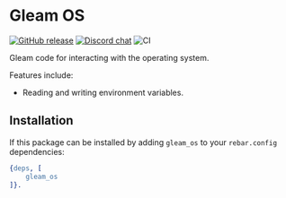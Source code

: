 # Gleam OS

<a href="https://github.com/gleam-lang/os/releases"><img src="https://img.shields.io/github/release/gleam-lang/os" alt="GitHub release"></a>
<a href="https://discord.gg/Fm8Pwmy"><img src="https://img.shields.io/discord/768594524158427167?color=blue" alt="Discord chat"></a>
![CI](https://github.com/gleam-lang/os/workflows/CI/badge.svg?branch=main)

Gleam code for interacting with the operating system.

Features include:

- Reading and writing environment variables.

## Installation

If this package can be installed by adding `gleam_os` to your `rebar.config`
dependencies:

```erlang
{deps, [
    gleam_os
]}.
```
